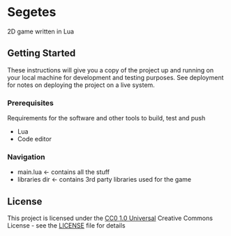 
# Segetes

2D game written in Lua


## Getting Started

These instructions will give you a copy of the project up and running on
your local machine for development and testing purposes. See deployment
for notes on deploying the project on a live system.

### Prerequisites

Requirements for the software and other tools to build, test and push 
- Lua
- Code editor

### Navigation

- main.lua <- contains all the stuff
- libraries dir <- contains 3rd party libraries used for the game

## License

This project is licensed under the [CC0 1.0 Universal](LICENSE)
Creative Commons License - see the [LICENSE](LICENSE) file for
details

